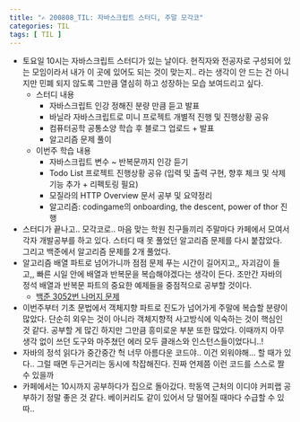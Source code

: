 ```yaml
---
title: "✍ 200808_TIL: 자바스크립트 스터디, 주말 모각코"
categories: TIL
tags: [ TIL ]
---
```


- 토요일 10시는 자바스크립트 스터디가 있는 날이다. 현직자와 전공자로 구성되어 있는 모임이라서 내가 이 곳에 있어도 되는 것이 맞는지.. 라는 생각이 안 드는 건 아니지만 민폐 되지 않도록 그만큼 열심히 하고 성장하는 모습 보여드리고 싶다.
  - 스터디 내용
    - 자바스크립트 인강 정해진 분량 만큼 듣고 발표
    - 바닐라 자바스크립트로 미니 프로젝트 개별적 진행 및 진행상황 공유
    - 컴퓨터공학 공통소양 학습 후 블로그 업로드 + 발표
    - 알고리즘 문제 풀이
  - 이번주 학습 내용
    - 자바스크립트 변수 ~ 반복문까지 인강 듣기
    - Todo List 프로젝트 진행상황 공유 (입력 및 출력 구현, 향후 체크 및 삭제 기능 추가 + 리펙토링 필요)
    - 모질라의 HTTP Overview 문서 공부 및 요약정리
    - 알고리즘: codingame의 onboarding, the descent, power of thor 진행
- 스터디가 끝나고.. 모각코로.. 마음 맞는 학원 친구들끼리 주말마다 카페에서 모여서 각자 개발공부를 하고 있다. 스터디 때 못 풀었던 알고리즘 문제를 다시 붙잡았다. 그리고 백준에서 알고리즘 문제를 2개 풀었다. 
- 알고리즘 배열 파트로 넘어가니까 점점 문제 푸는 시간이 길어지고,, 자괴감이 들고,, 빠른 시일 안에 배열과 반복문을 복습해야겠다는 생각이 든다. 조만간 자바의 정석 배열과 반복문 파트의 중요한 예제들을 중점적으로 공부할 것이다.
  - [백준 3052번 나머지 문제](https://hayeon17kim.github.io/algorithm/baekjoon3052)
- 이번주부터 기초 문법에서 객체지향 파트로 진도가 넘어가게 주말에 복습할 분량이 많았다. 단순히 외우는 것이 아니라 객체지향적 사고방식에 익숙하는 것이 핵심인 것 같다. 공부할 게 많긴 하지만 그만큼 흥미로운 부분 또한 많았다. 이때까지 아무 생각 없이 쓰던 도구와 마주쳤던 에러 모두 클래스와 인스턴스들이었다니..!
- 자바의 정석 읽다가 중간중간 헉 너무 아름다운 코드야.. 이건 외워야해... 할 때가 있다.. 그럴 때면 두근거리는 동시에 착잡해진다. 진짜 언제쯤 이런 코드를 스스로 짤 수 있을까  
- 카페에서는 10시까지 공부하다가 집으로 돌아갔다. 학동역 근처의 이디야 커피랩 공부하기 정말 좋은 것 같다. 베이커리도 같이 있어서 당 떨어질 때마다 수급할 수 있따..